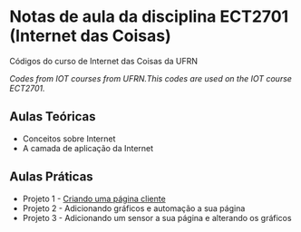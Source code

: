 # Notas de aula da disciplina ECT2701 (Internet das Coisas)

Códigos do curso de Internet das Coisas da UFRN

*Codes from IOT courses from UFRN.This codes are used on the IOT course ECT2701.*

## Aulas Teóricas

* Conceitos sobre Internet
* A camada de aplicação da Internet


## Aulas Práticas

* Projeto 1 - [Criando uma página cliente](https://github.com/rudsondant/iot-ufrn/tree/master/cliente)
* Projeto 2 - Adicionando gráficos e automação a sua página
* Projeto 3 - Adicionando um sensor a sua página e alterando os gráficos
